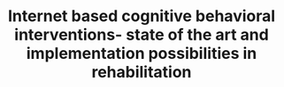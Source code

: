 --- 
abstract: '' 
authors: 
 - J Lin
 -  admin
 -  D Lehr
 -  M Berking
 -  H Baumeister
doi: '' 
featured: false 
publication: '*Die Rehabilitation*, 100' 
publication_short: '' 
publishDate: '2013-01-01' 
title: 'Internet based cognitive behavioral interventions- state of the art and implementation possibilities in rehabilitation' 
url_code: '' 
url_dataset: '' 
url_pdf: '' 
url_poster: '' 
url_project: '' 
url_slides: '' 
url_source: '' 
url_video: '' 
---